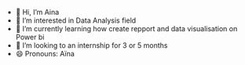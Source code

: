 - 👋 Hi, I’m Aina 
- 👀 I’m interested in Data Analysis field 
- 🌱 I’m currently learning how create repport and data visualisation on Power bi
- 💞️ I’m looking to an internship for 3 or 5 months
- 😄 Pronouns: Aïna

<!---
Nyaina-6/Nyaina-6 is a ✨ special ✨ repository because its `README.md` (this file) appears on your GitHub profile.
You can click the Preview link to take a look at your changes.
--->

